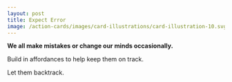 ```yaml
---
layout: post
title: Expect Error
image: /action-cards/images/card-illustrations/card-illustration-10.svg
---
```


**We all make mistakes or change our minds occasionally.**

Build in affordances to help keep them on track. 

Let them backtrack.